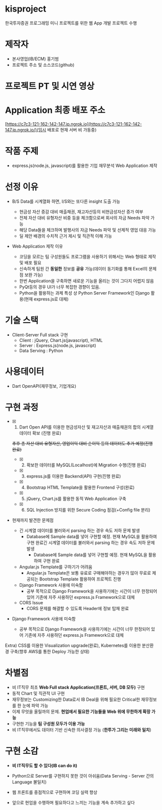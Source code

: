 # kisproject

한국투자증권 프로그래밍 미니 프로젝트를 위한 웹 App 개발 프로젝트 수행

# 제작자

- 본사영업(IB/ECM) 홍기범
- 프로젝트 주소 및 소스코드(github)


# 프로젝트 PT 및 시연 영상



# Application 최종 배포 주소

[https://c7c3-121-162-142-147.jp.ngrok.io](https://c7c3-121-162-142-147.jp.ngrok.io/)(임시 배포로 현재 서버 비 가동중)

# 작품 주제

- express.js(node.js, javascript)를 활용한 기업 재무분석 Web Application 제작

# 선정 이유

- B/S Data를 시계열화 하면, I/S와는 또다른 insight 도출 가능
    - 현금성 자산 증감 대비 매출채권, 재고자산등의 비현금성자산 증가 여부
    - 전체 자산 대비 유형자산 비중 등을 체크함으로써 회사의 자금 Needs 파악 가능
    - 해당 Data들을 체크하며 발행사의 자금 Needs 파악 및 선제적 영업 대응 가능
    - 딜 제안 배경의 수치적 근거 제시 및 직관적 이해 가능
    
- Web Application 제작 이유
    - 코딩을 모르는 팀 구성원들도 프로그램을 사용하기 위해서는 Web 형태로 제작 및 배포 필요
    - 신속하게 팀원 간 **동일한** 정보를 **공유** 가능(데이터 동기화를 통해 Excel의 문제점 보완 가능)
    - 한번 Application을 구축하면 새로운 기능을 올리는 것이 그다지 어렵지 않음
    - PyQt등의 경우 UI가 너무 복잡한 경향이 있음.
    - Python을 활용하는 과제 특성 상 Python Server Framework인 Django 활용(현재 express.js로 대체)

# 기술 스택

- Client-Server Full stack 구현
    - Client : jQuery, Chart.js(javascript), HTML
    - Server : Express.js(node.js, javascript)
    - Data Serving : Python

# 사용데이터

- Dart OpenAPI(재무정보, 기업개요)

# 구현 과정

- [x]  1. Dart Open API를 이용한 현금성자산 및 재고자산과 매출채권의 합의 시계열 데이터 확보 (진행 완료)
    
    ~~추후 총 자산 대비 유형자산, 영업이익 대비 순이익 등의 데이터도 추가 예정(진행 완료)~~
    
    - [x]  2. 확보한 데이터를 MySQL(Localhost)에 Migration 수행(진행 완료)
    - [x]  3. express.js를 이용한 Backend(API) 구현(진행 완료)
    - [x]  4.  Bootstrap HTML Template을 활용한 Frontend 구성(완료)
    - [x]  5. jQuery, Chart.js를 활용한 동적 Web Application 구축
    - [x]  6. SQL Injection 방지를 위한 Secure Coding 점검(+Config file 분리)

- 현재까지 발견한 문제점
    - 긴 시계열 데이터를 불러와서 parsing 하는 경우 속도 저하 문제 발생
        - Database에 Sample data를 넣어 구현할 예정. 현재 MySQL을 활용하여 구현 완료긴 시계열 데이터를 불러와서 parsing 하는 경우 속도 저하 문제 발생
            - Database에 Sample data를 넣어 구현할 예정. 현재 MySQL을 활용하여 구현 완료
    - Angular.js Template를 구하기가 어려움
        - Angular.js Template은 보통 유료로 구매해야하는 경우가 많아 무료로 제공되는 Bootstrap Template 활용하여 프로젝트 진행
    - Django Framework 사용에 미숙함
        - 공부 목적으로 Django Framework을 사용하기에는 시간이 너무 한정되어 있어 기존에 자주 사용하던 express.js Framework으로 대체
    - CORS Issue
        - CORS 문제를 해결할 수 있도록 Header에 정보 탑재 완료
    
- Django Framework 사용에 미숙함
    - 공부 목적으로 Django Framework을 사용하기에는 시간이 너무 한정되어 있어 기존에 자주 사용하던 express.js Framework으로 대체
    

Extra) CSS를 이용한 Visualization upgrade(완료), Kubernetes를 이용한 분산환경 구축(향후 AWS를 통한 Deploy 가능한 상태)

# 차별점

- 비 IT직무 최초 **Web Full stack Application(프론트, 서버, DB 모두)** 구현
- 동적 Chart 및 직관적 UI 구현
- 재무정보는 Customizing한 Data로서 IB Deal을 위해 필요한 Critical한 재무정보를 한 눈에 파악 가능
- 이제 무엇을 올릴까의 문제. **현업에서 필요한 기능들을 Web 위에 무한하게  확장 가능**
- 구현한 기능을 **팀 구성원 모두가 이용 가능**
- 비 IT직무에서도 데이터 기반 신속한 의사결정 가능 (**한투가 그리는 미래와 일치**)

# 구현 소감

- **비 IT직무도 할 수 있다(IB can do it)**
- Python으로 Server를 구현하지 못한 것이 아쉬움(Data Serving - Server 간의 Language 불일치)

- 웹 프론트를 중점적으로 구현하며 코딩 실력 향상
- 앞으로 현업을 수행하며 필요하다고 느끼는 기능을 계속 추가하고 싶다
